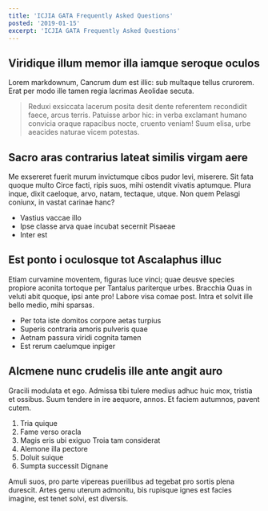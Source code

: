 ```yaml
---
title: 'ICJIA GATA Frequently Asked Questions'
posted: '2019-01-15'
excerpt: 'ICJIA GATA Frequently Asked Questions'
---
```


## Viridique illum memor illa iamque seroque oculos

Lorem markdownum, Cancrum dum est illic: sub multaque tellus crurorem. Erat per
modo ille tamen regia lacrimas Aeolidae secuta.

> Reduxi exsiccata lacerum posita desit dente referentem recondidit faece, arcus
> terris. Patuisse arbor hic: in verba exclamant humano convicia oraque
> rapacibus nocte, cruento veniam! Suum elisa, urbe aeacides naturae vicem
> potestas.

## Sacro aras contrarius lateat similis virgam aere

Me exsereret fuerit murum invictumque cibos pudor levi, miserere. Sit fata
quoque multo Circe facti, ripis suos, mihi ostendit vivatis aptumque. Plura
inque, dixit caeloque, arvo, natam, tectaque, utque. Non quem Pelasgi coniunx,
in vastat carinae hanc?

- Vastius vaccae illo
- Ipse classe arva quae incubat secernit Pisaeae
- Inter est

## Est ponto i oculosque tot Ascalaphus illuc

Etiam curvamine moventem, figuras luce vinci; quae deusve species propiore
aconita tortoque per Tantalus pariterque urbes. Bracchia Quas in veluti abit
quoque, ipsi ante pro! Labore visa comae post. Intra et solvit ille bello medio,
mihi sparsas.

- Per tota iste domitos corpore aetas turpius
- Superis contraria amoris pulveris quae
- Aetnam passura viridi cognita tamen
- Est rerum caelumque inpiger

## Alcmene nunc crudelis ille ante angit auro

Gracili modulata et ego. Admissa tibi tulere medius adhuc huic mox, tristia et
ossibus. Suum tendere in ire aequore, annos. Et faciem autumnos, pavent cutem.

1. Tria quique
2. Fame verso oracla
3. Magis eris ubi exiguo Troia tam considerat
4. Alemone illa pectore
5. Doluit suique
6. Sumpta successit Dignane

Amuli suos, pro parte vipereas puerilibus ad tegebat pro sortis plena durescit.
Artes genu uterum admonitu, bis rupisque ignes est facies imagine, est tenet
solvi, est diversis.
